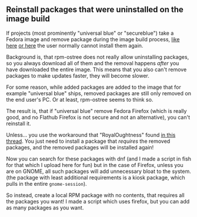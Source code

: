 ## Reinstall packages that were uninstalled on the image build
If projects (most prominently "universal blue" or "secureblue") take a Fedora image and remove package during the image build process, [like here](https://github.com/secureblue/secureblue/blob/d6897883057c02cec51330aa96611a1499f6cc32/recipes/common/desktop-packages.yml#L29) [or here](https://github.com/ublue-os/bluefin/blob/1c46a452d8690fe2464cbaf73073e63fe0a73ea3/packages.json#L171) the user normally cannot install them again.

Background is, that rpm-ostree does not really allow uninstalling packages, so you always download all of them and the removal happens *after* you have downloaded the entire image. This means that you also can't remove packages to make updates faster, they will become slower.

For some reason, while added packages are added to the image that for example "universal blue" ships, removed packages are still only removed on the end user's PC. Or at least, rpm-ostree seems to think so.

The result is, that if "universal blue" remove Fedora Firefox (which is really good, and no Flathub Firefox is not secure and not an alternative), you can't reinstall it.

Unless... you use the workaround that "RoyalOughtness" found [in this thread](https://github.com/coreos/rpm-ostree/issues/4554#issuecomment-2453664741). You just need to install a package that *requires* the removed packages, and the removed packages will be installed again!

Now you can search for these packages with dnf (and I made a script in fish for that which I upload here for fun) but in the case of Firefox, unless you are on GNOME, all such packages will add unnecessary bloat to the system. (the package with least additional requirements is a kiosk package, which pulls in the entire `gnome-session`).

So instead, create a local RPM package with no contents, that requires all the packages you want! I made a script which uses firefox, but you can add as many packages as you want.
